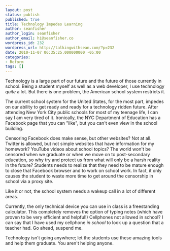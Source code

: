 ```yaml
---
layout: post
status: publish
published: true
title: Technology Impedes Learning
author: seanfisher
author_login: seanfisher
author_email: hi@seanfisher.co
wordpress_id: 232
wordpress_url: http://talkingwithsean.com/?p=232
date: 2010-11-07 06:35:25.000000000 -05:00
categories:
- Reform
tags: []
---
```

Technology is a large part of our future and the future of those currently in school. Being a student myself as well as a web developer, I use technology <em>quite</em> a lot. But there is one problem, the American school system restricts it.

The current school system for the United States, for the most part, impedes on our ability to get ready and ready for a technology ridden future. After attending New York City public schools for most of my teenage life, I can say I am very tired of it. Ironically, the NYC Department of Education has a Facebook page that you can "like", but you can't even view in the school building.

Censoring Facebook does make sense, but other websites? Not at all. Twitter is allowed, but not simple websites that have information for my homework? YouTube videos about school topics? The world won't be censored when we graduate or when we move on to post-secondary education, so why try and protect us from what will only be a harsh reality in the future? Students needs to realize that they need to be mature enough to close that Facebook browser and to work on school work. In fact, it only causes the student to waste more time to get around the censorship in school via a proxy site.

Like it or not, the school system needs a wakeup call in a lot of different areas.

Currently, the only technical device you can use in class is a freestanding calculator. This completely removes the option of typing notes (which have proven to be very efficient and helpful!) Cellphones not allowed in school? I can say that I have used my cellphone <em>in school</em> to look up a question that a teacher had. Go ahead, suspend me.

Technology isn't going anywhere; let the students use these amazing tools and help them graduate. You aren't helping anyone.

